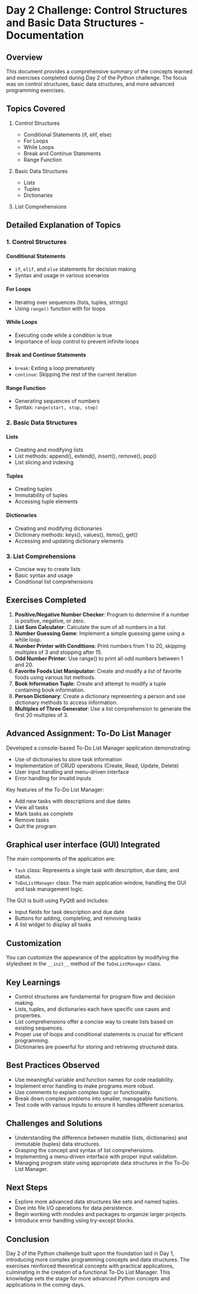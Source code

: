 
# Day 2 Challenge: Control Structures and Basic Data Structures - Documentation

## Overview

This document provides a comprehensive summary of the concepts learned and exercises completed during Day 2 of the Python challenge. The focus was on control structures, basic data structures, and more advanced programming exercises.

## Topics Covered

1. Control Structures
   - Conditional Statements (if, elif, else)
   - For Loops
   - While Loops
   - Break and Continue Statements
   - Range Function

2. Basic Data Structures
   - Lists
   - Tuples
   - Dictionaries

3. List Comprehensions

## Detailed Explanation of Topics

### 1. Control Structures

#### Conditional Statements
- `if`, `elif`, and `else` statements for decision making
- Syntax and usage in various scenarios

#### For Loops
- Iterating over sequences (lists, tuples, strings)
- Using `range()` function with for loops

#### While Loops
- Executing code while a condition is true
- Importance of loop control to prevent infinite loops

#### Break and Continue Statements
- `break`: Exiting a loop prematurely
- `continue`: Skipping the rest of the current iteration

#### Range Function
- Generating sequences of numbers
- Syntax: `range(start, stop, step)`

### 2. Basic Data Structures

#### Lists
- Creating and modifying lists
- List methods: append(), extend(), insert(), remove(), pop()
- List slicing and indexing

#### Tuples
- Creating tuples
- Immutability of tuples
- Accessing tuple elements

#### Dictionaries
- Creating and modifying dictionaries
- Dictionary methods: keys(), values(), items(), get()
- Accessing and updating dictionary elements

### 3. List Comprehensions
- Concise way to create lists
- Basic syntax and usage
- Conditional list comprehensions

## Exercises Completed

1. **Positive/Negative Number Checker**: Program to determine if a number is positive, negative, or zero.
2. **List Sum Calculator**: Calculate the sum of all numbers in a list.
3. **Number Guessing Game**: Implement a simple guessing game using a while loop.
4. **Number Printer with Conditions**: Print numbers from 1 to 20, skipping multiples of 3 and stopping after 15.
5. **Odd Number Printer**: Use range() to print all odd numbers between 1 and 20.
6. **Favorite Foods List Manipulator**: Create and modify a list of favorite foods using various list methods.
7. **Book Information Tuple**: Create and attempt to modify a tuple containing book information.
8. **Person Dictionary**: Create a dictionary representing a person and use dictionary methods to access information.
9. **Multiples of Three Generator**: Use a list comprehension to generate the first 20 multiples of 3.

## Advanced Assignment: To-Do List Manager

Developed a console-based To-Do List Manager application demonstrating:

- Use of dictionaries to store task information
- Implementation of CRUD operations (Create, Read, Update, Delete)
- User input handling and menu-driven interface
- Error handling for invalid inputs

Key features of the To-Do List Manager:
- Add new tasks with descriptions and due dates
- View all tasks
- Mark tasks as complete
- Remove tasks
- Quit the program


## Graphical user interface (GUI) Integrated

The main components of the application are:

- `Task` class: Represents a single task with description, due date, and status.
- `ToDoListManager` class: The main application window, handling the GUI and task management logic.

The GUI is built using PyQt6 and includes:
- Input fields for task description and due date
- Buttons for adding, completing, and removing tasks
- A list widget to display all tasks

## Customization

You can customize the appearance of the application by modifying the stylesheet in the `__init__` method of the `ToDoListManager` class.

## Key Learnings

- Control structures are fundamental for program flow and decision making.
- Lists, tuples, and dictionaries each have specific use cases and properties.
- List comprehensions offer a concise way to create lists based on existing sequences.
- Proper use of loops and conditional statements is crucial for efficient programming.
- Dictionaries are powerful for storing and retrieving structured data.

## Best Practices Observed

- Use meaningful variable and function names for code readability.
- Implement error handling to make programs more robust.
- Use comments to explain complex logic or functionality.
- Break down complex problems into smaller, manageable functions.
- Test code with various inputs to ensure it handles different scenarios.

## Challenges and Solutions

- Understanding the difference between mutable (lists, dictionaries) and immutable (tuples) data structures.
- Grasping the concept and syntax of list comprehensions.
- Implementing a menu-driven interface with proper input validation.
- Managing program state using appropriate data structures in the To-Do List Manager.

## Next Steps

- Explore more advanced data structures like sets and named tuples.
- Dive into file I/O operations for data persistence.
- Begin working with modules and packages to organize larger projects.
- Introduce error handling using try-except blocks.

## Conclusion

Day 2 of the Python challenge built upon the foundation laid in Day 1, introducing more complex programming concepts and data structures. The exercises reinforced theoretical concepts with practical applications, culminating in the creation of a functional To-Do List Manager. This knowledge sets the stage for more advanced Python concepts and applications in the coming days.
